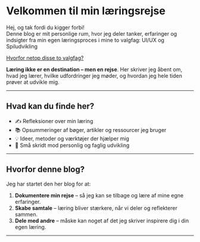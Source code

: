# Velkommen til min læringsrejse  

Hej, og tak fordi du kigger forbi!  
Denne blog er mit personlige rum, hvor jeg deler tanker, erfaringer og indsigter fra min egen læringsproces i mine to valgfag: UI/UX og Spiludvikling

[Hvorfor netop disse to valgfag?](https://chstol.github.io/csoblog/posts/hvorfor "Find out more!")

**Læring ikke er en destination – men en rejse**.
Her skriver jeg åbent om, hvad jeg lærer, hvilke udfordringer jeg møder, og hvordan jeg hele tiden prøver at udvikle mig.

---

## Hvad kan du finde her?  
- ✍️ Refleksioner over min læring  
- 📚 Opsummeringer af bøger, artikler og ressourcer jeg bruger  
- 💡 Ideer, metoder og værktøjer der hjælper mig  
- 🌱 Små skridt mod personlig og faglig udvikling

---

## Hvorfor denne blog?  
Jeg har startet den her blog for at:  
1. **Dokumentere min rejse** – så jeg kan se tilbage og lære af mine egne erfaringer.   
2. **Skabe samtale** – læring bliver stærkere, når vi deler og reflekterer sammen.  
3. **Dele med andre** – måske kan noget af det jeg skriver inspirere dig i din egen læring. 

---
